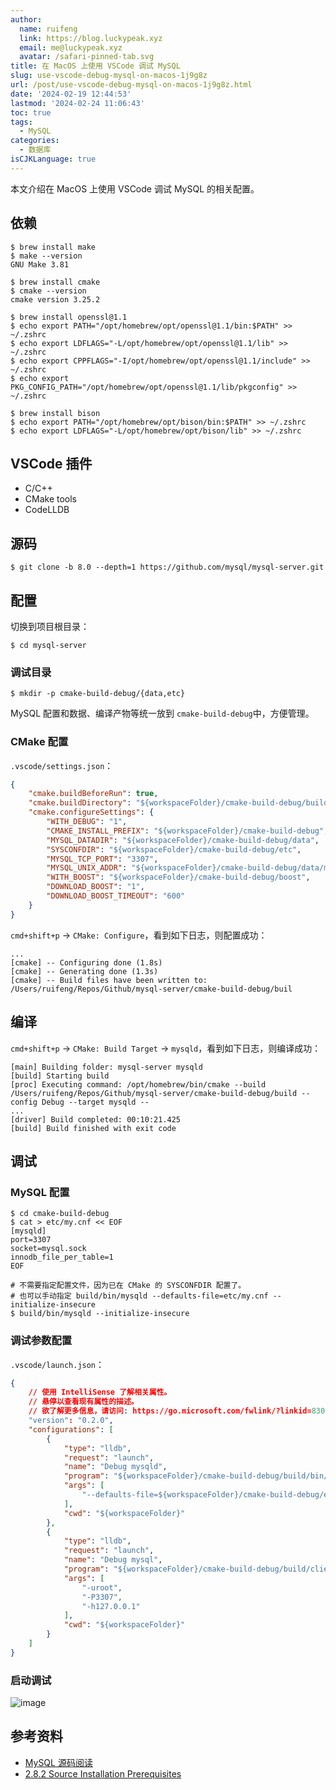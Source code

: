 ```yaml
---
author:
  name: ruifeng
  link: https://blog.luckypeak.xyz
  email: me@luckypeak.xyz
  avatar: /safari-pinned-tab.svg
title: 在 MacOS 上使用 VSCode 调试 MySQL
slug: use-vscode-debug-mysql-on-macos-1j9g8z
url: /post/use-vscode-debug-mysql-on-macos-1j9g8z.html
date: '2024-02-19 12:44:53'
lastmod: '2024-02-24 11:06:43'
toc: true
tags:
  - MySQL
categories:
  - 数据库
isCJKLanguage: true
---
```


本文介绍在 MacOS 上使用 VSCode 调试 MySQL 的相关配置。

<!--more-->

## 依赖

```shell
$ brew install make
$ make --version
GNU Make 3.81
```

```shell
$ brew install cmake
$ cmake --version
cmake version 3.25.2
```

```shell
$ brew install openssl@1.1
$ echo export PATH="/opt/homebrew/opt/openssl@1.1/bin:$PATH" >> ~/.zshrc
$ echo export LDFLAGS="-L/opt/homebrew/opt/openssl@1.1/lib" >> ~/.zshrc
$ echo export CPPFLAGS="-I/opt/homebrew/opt/openssl@1.1/include" >> ~/.zshrc
$ echo export PKG_CONFIG_PATH="/opt/homebrew/opt/openssl@1.1/lib/pkgconfig" >> ~/.zshrc
```

```shell
$ brew install bison
$ echo export PATH="/opt/homebrew/opt/bison/bin:$PATH" >> ~/.zshrc
$ echo export LDFLAGS="-L/opt/homebrew/opt/bison/lib" >> ~/.zshrc
```

## VSCode 插件

* C/C++
* CMake tools
* CodeLLDB

## 源码

```shell
$ git clone -b 8.0 --depth=1 https://github.com/mysql/mysql-server.git
```

## 配置

切换到项目根目录：

```shell
$ cd mysql-server
```

### 调试目录

```shell
$ mkdir -p cmake-build-debug/{data,etc}
```

MySQL 配置和数据、编译产物等统一放到 `cmake-build-debug`​ 中，方便管理。

### CMake 配置

​`.vscode/settings.json`​：

```json
{
	"cmake.buildBeforeRun": true,
	"cmake.buildDirectory": "${workspaceFolder}/cmake-build-debug/build",
	"cmake.configureSettings": {
		"WITH_DEBUG": "1",
		"CMAKE_INSTALL_PREFIX": "${workspaceFolder}/cmake-build-debug",
		"MYSQL_DATADIR": "${workspaceFolder}/cmake-build-debug/data",
		"SYSCONFDIR": "${workspaceFolder}/cmake-build-debug/etc",
		"MYSQL_TCP_PORT": "3307",
		"MYSQL_UNIX_ADDR": "${workspaceFolder}/cmake-build-debug/data/mysql-debug.sock",
		"WITH_BOOST": "${workspaceFolder}/cmake-build-debug/boost",
		"DOWNLOAD_BOOST": "1",
		"DOWNLOAD_BOOST_TIMEOUT": "600"
	}
}
```

​`cmd+shift+p`​ -> `CMake: Configure`​，看到如下日志，则配置成功：

```shell
...
[cmake] -- Configuring done (1.8s)
[cmake] -- Generating done (1.3s)
[cmake] -- Build files have been written to: /Users/ruifeng/Repos/Github/mysql-server/cmake-build-debug/buil
```

## 编译

​`cmd+shift+p`​ -> `CMake: Build Target`​ -> `mysqld`​，看到如下日志，则编译成功：

```shell
[main] Building folder: mysql-server mysqld
[build] Starting build
[proc] Executing command: /opt/homebrew/bin/cmake --build /Users/ruifeng/Repos/Github/mysql-server/cmake-build-debug/build --config Debug --target mysqld --
...
[driver] Build completed: 00:10:21.425
[build] Build finished with exit code 
```

## 调试

### MySQL 配置

```shell
$ cd cmake-build-debug
$ cat > etc/my.cnf << EOF
[mysqld]
port=3307
socket=mysql.sock
innodb_file_per_table=1
EOF

# 不需要指定配置文件，因为已在 CMake 的 SYSCONFDIR 配置了。
# 也可以手动指定 build/bin/mysqld --defaults-file=etc/my.cnf --initialize-insecure
$ build/bin/mysqld --initialize-insecure
```

### 调试参数配置

​`.vscode/launch.json`​：

```json
{
	// 使用 IntelliSense 了解相关属性。 
	// 悬停以查看现有属性的描述。
	// 欲了解更多信息，请访问: https://go.microsoft.com/fwlink/?linkid=830387
	"version": "0.2.0",
	"configurations": [
		{
			"type": "lldb",
			"request": "launch",
			"name": "Debug mysqld",
			"program": "${workspaceFolder}/cmake-build-debug/build/bin/mysqld",
			"args": [
				"--defaults-file=${workspaceFolder}/cmake-build-debug/etc/my.cnf"
			],
			"cwd": "${workspaceFolder}"
		},
		{
			"type": "lldb",
			"request": "launch",
			"name": "Debug mysql",
			"program": "${workspaceFolder}/cmake-build-debug/build/client/mysql",
			"args": [
				"-uroot",
				"-P3307",
				"-h127.0.0.1"
			],
			"cwd": "${workspaceFolder}"
		}
	]
}
```

### 启动调试

​![image](http://127.0.0.1:6806/assets/image-20240224104822-98gd59a.png)​

## 参考资料

* [MySQL 源码阅读](https://shockerli.net/tags/mysql%E6%BA%90%E7%A0%81%E9%98%85%E8%AF%BB/)
* [2.8.2 Source Installation Prerequisites](https://dev.mysql.com/doc/refman/8.0/en/source-installation-prerequisites.html)

